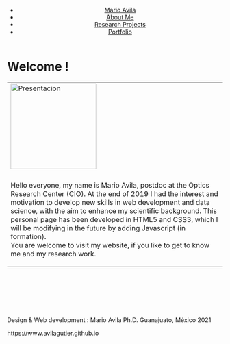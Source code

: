 <!DOCTYPE html>
<html lang="en">
<head>
    <meta charset="UTF-8">
    <meta name="viewport" content="width=device-width, initial-scale=1.0">
    <link rel="stylesheet" type="text/css" href="style_avilagutier.css" >
    <title>Home</title>
</head> 
<body>
  <main> <!-- Barra de navegación -->
    <header class="navbar">
        <div class="nav">
          <nav>
              <ul> 
                <li> <span class="nombre"><a href="index.html">Mario Avila</a></span></li> <!-- En span para que se quede hasta la izquierda, nivelado con la barra de navegación -->
                <li class="nav-left"><a href="about.html">About Me</a></li>
                <li class="nav-left"><a href="research.html">Research Projects</a></li>
                <li class="nav-left"><a href="projects.html">Portfolio</a></li>
              </ul>
          </nav>
        </div>
    </header>
    <div class="welcome"> <!-- Mensaje de bienvenia a la pagina -->
      <h1> Welcome ! </h1>
      <table class="introduccion"> <!-- Tabla para tener un mejor orden de las imagenes y los textos --> 
        <tbody>
          <tr>
            <td>
              <img src="../Avilagutier_website/Imagenes/Cubos.png" alt="Presentacion" width="200" height="200">
            </td>
          </tr>
          <tr> <!-- Nueva fila -->
            <td> <!-- Nueva celda, para hacer espacio entre la imagen y el texto -->
            </td>
          </tr>
          <tr> <!-- Nueva fila para el texto de introducción -->
            <td>
                  <p>
                    Hello everyone, my name is Mario Avila, postdoc at the Optics Research Center (CIO).
                    At the end of 2019 I had the interest and motivation to develop new skills in web
                    development and data science, with the aim to enhance my scientific background.
                    This personal page has been developed in HTML5 and CSS3, which I will be modifying
                    in the future by adding Javascript (in formation). <br>
                    You are welcome to visit my website, if you like to get to know me and my research work. 
                  </p>
            </td>
          </tr>
        </tbody>
      </table>
    </div> <!-- Termino de la intro -->
    <br>
    <br>
    <br>
    <br>
    <br>
      <footer>
        <div class="footer">
          <p> Design & Web development : Mario Avila Ph.D. <span> Guanajuato, México </span> <span>2021</span> </p>
          <p class="agrad"> https://www.avilagutier.github.io </p>
        </div>
      </footer>
    </div>
</main>
</body>
</html>

